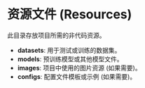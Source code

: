 # 资源文件 (Resources)

此目录存放项目所需的非代码资源。

- **datasets**: 用于测试或训练的数据集。
- **models**: 预训练模型或其他模型文件。
- **images**: 项目中使用的图片资源 (如果需要)。
- **configs**: 配置文件模板或示例 (如果需要)。